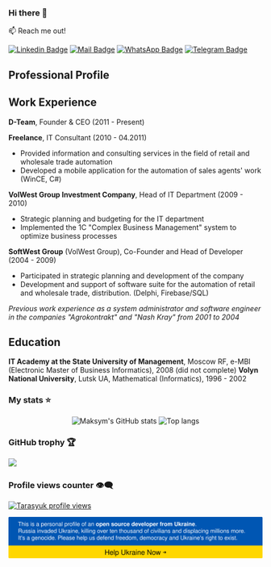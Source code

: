 ### Hi there 👋

:mailbox: Reach me out!

[![Linkedin Badge](https://img.shields.io/badge/-Pavlo_Tarasiuk-0e76a8?style=flat&labelColor=0e76a8&logo=linkedin&logoColor=white)](https://www.linkedin.com/in/pavlo-tarasiuk/)
[![Mail Badge](https://img.shields.io/badge/-Pasha.Tarasyuk@gmail.com-c0392b?style=flat&labelColor=c0392b&logo=gmail&logoColor=white)](mailto:pasha.tarasyuk@gmail.com)
[![WhatsApp Badge](https://img.shields.io/badge/-+380_50_911_1257-075E54?style=flat&labelColor=075E54&logo=whatsapp&logoColor=white)](https://wa.me/380509111257)
[![Telegram Badge](https://img.shields.io/badge/-@pavlo__tarasiuk-0088cc?style=flat&labelColor=0088cc&logo=telegram&logoColor=white)](https://t.me/pavlo_tarasiuk)

## Professional Profile

## Work Experience

**D-Team**, Founder & CEO (2011 - Present)

**Freelance**, IT Consultant (2010 - 04.2011)

- Provided information and consulting services in the field of retail and wholesale trade automation
- Developed a mobile application for the automation of sales agents' work (WinCE, C#)

**VolWest Group Investment Company**, Head of IT Department (2009 - 2010)

- Strategic planning and budgeting for the IT department
- Implemented the 1C "Complex Business Management" system to optimize business processes

**SoftWest Group** (VolWest Group), Co-Founder and Head of Developer (2004 - 2009)

- Participated in strategic planning and development of the company
- Development and support of software suite for the automation of retail and wholesale trade, distribution. (Delphi, Firebase/SQL)

*Previous work experience as a system administrator and software engineer in the companies "Agrokontrakt" and "Nash Kray" from 2001 to 2004*

## Education

**IT Academy at the State University of Management**, Moscow RF, e-MBI (Electronic Master of Business Informatics), 2008 (did not complete)
**Volyn National University**, Lutsk UA, Mathematical (Informatics), 1996 - 2002

### My stats ⭐

<div align="center">
<img alt="Maksym's GitHub stats" src="https://github-readme-stats.vercel.app/api?username=PTarasyuk&show_icons=true&theme=transparent"/>
<img alt="Top langs" src="https://github-readme-stats.vercel.app/api/top-langs/?username=PTarasyuk&layout=compact&&langs_count=8"/>
</div>

### GitHub trophy 🏆

<img src="https://github-profile-trophy.vercel.app/?username=PTarasyuk&theme=juicyfresh&no-bg=true" />

### Profile views counter 👁️‍🗨️

[![Tarasyuk profile views](https://u8views.com/api/v1/github/profiles/57711130/views/day-week-month-total-count.svg)](https://u8views.com/github/PTarasyuk)

[![SWUbanner](https://raw.githubusercontent.com/vshymanskyy/StandWithUkraine/main/banner-personal-page.svg)](https://vshymanskyy.github.io/StandWithUkraine)

<!--
**PTarasyuk/PTarasyuk** is a ✨ _special_ ✨ repository because its `README.md` (this file) appears on your GitHub profile.

Here are some ideas to get you started:

- 🔭 I’m currently working on ...
- 🌱 I’m currently learning ...
- 👯 I’m looking to collaborate on ...
- 🤔 I’m looking for help with ...
- 💬 Ask me about ...
- 📫 How to reach me: ...
- 😄 Pronouns: ...
- ⚡ Fun fact: ...
-->
